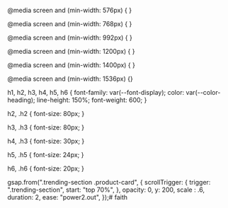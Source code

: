 @media screen and (min-width: 576px) { }

@media screen and (min-width: 768px) { }

@media screen and (min-width: 992px) {  }

@media screen and (min-width: 1200px) { }

@media screen and (min-width: 1400px) { }

@media screen and (min-width: 1536px) {}

h1,
h2,
h3,
h4,
h5,
h6 {
font-family: var(--font-display);
color: var(--color-heading);
line-height: 150%;
font-weight: 600;
}

h2,
.h2 {
font-size: 80px;
}

h3,
.h3 {
font-size: 80px;
}

h4,
.h3 {
font-size: 30px;
}

h5,
.h5 {
font-size: 24px;
}

h6,
.h6 {
font-size: 20px;
}

gsap.from(".trending-section .product-card", {
  scrollTrigger: {
    trigger: ".trending-section",
    start: "top 70%",
  },
  opacity: 0,
  y: 200,
  scale : .6,
  duration: 2,
  ease: "power2.out",
});#   f a i t h  
 